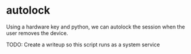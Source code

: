 # autolock
Using a hardware key and python, we can autolock the session when the user removes the device.

TODO:
  Create a writeup so this script runs as a system service
